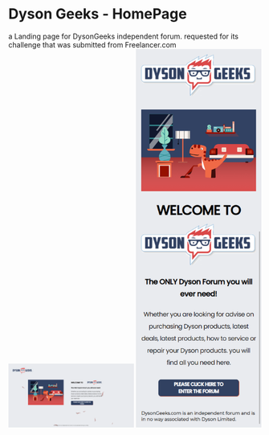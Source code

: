 # Dyson Geeks - HomePage 
a Landing page for DysonGeeks independent forum. requested for its challenge that was submitted from Freelancer.com
<img src="/Screenshot/desktop.png" width="250"/>
<img src="/Screenshot/phone.png" width="250"/>
